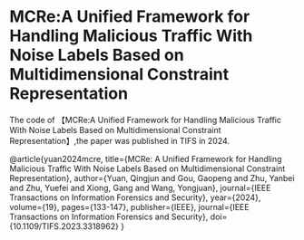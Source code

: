 # MCRe:A Unified Framework for Handling Malicious Traffic With Noise Labels Based on Multidimensional Constraint Representation

The code of 【MCRe:A Unified Framework for Handling Malicious Traffic With Noise Labels Based on Multidimensional Constraint Representation】,the paper was published in TIFS in 2024.

@article{yuan2024mcre,
  title={MCRe: A Unified Framework for Handling Malicious Traffic With Noise Labels Based on Multidimensional Constraint Representation},
  author={Yuan, Qingjun and Gou, Gaopeng and Zhu, Yanbei and Zhu, Yuefei and Xiong, Gang and Wang, Yongjuan},
  journal={IEEE Transactions on Information Forensics and Security},
  year={2024},
  volume={19},
  pages={133-147},
  publisher={IEEE},
  journal={IEEE Transactions on Information Forensics and Security}, 
  doi={10.1109/TIFS.2023.3318962}
} 

